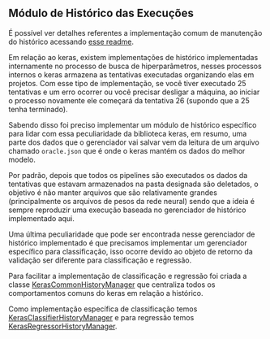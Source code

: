 ## Módulo de Histórico das Execuções

É possível ver detalhes referentes a implementação comum de manutenção do histórico acessando [esse readme](https://github.com/nikolasluiz123/MLModelTuner/blob/master/wrappers/common/history_manager/README.md).

Em relação ao keras, existem implementações de histórico implementadas internamente no processo
de busca de hiperparâmetros, nesses processos internos o keras armazena as tentativas executadas
organizando elas em projetos. Com esse tipo de implementação, se você tiver executado 25 tentativas e
um erro ocorrer ou você precisar desligar a máquina, ao iniciar o processo novamente ele começará
da tentativa 26 (supondo que a 25 tenha terminado).

Sabendo disso foi preciso implementar um módulo de histórico específico para lidar com essa peculiaridade
da biblioteca keras, em resumo, uma parte dos dados que o gerenciador vai salvar vem da leitura
de um arquivo chamado ``oracle.json`` que é onde o keras mantém os dados do melhor modelo.

Por padrão, depois que todos os pipelines são executados os dados da tentativas que estavam armazenados
na pasta designada são deletados, o objetivo é não manter arquivos que são relativamente grandes
(principalmente os arquivos de pesos da rede neural) sendo que a ideia é sempre reproduzir uma execução
baseada no gerenciador de histórico implementado aqui.

Uma última peculiaridade que pode ser encontrada nesse gerenciador de histórico implementado é que
precisamos implementar um gerenciador específico para classificação, isso ocorre devido ao objeto
de retorno da validação ser diferente para classificação e regressão.

Para facilitar a implementação de classificação e regressão foi criada a classe [KerasCommonHistoryManager](https://github.com/nikolasluiz123/MLModelTuner/blob/master/wrappers/keras/history_manager/common_history_manager.py#L14)
que centraliza todos os comportamentos comuns do keras em relação a histórico.

Como implementação específica de classificação temos [KerasClassifierHistoryManager](https://github.com/nikolasluiz123/MLModelTuner/blob/master/wrappers/keras/history_manager/classifier_history_manager.py#L6) e para regressão
temos [KerasRegressorHistoryManager](https://github.com/nikolasluiz123/MLModelTuner/blob/master/wrappers/keras/history_manager/regressor_history_manager.py#L6).
